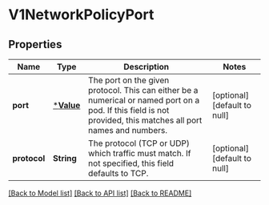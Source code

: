 # V1NetworkPolicyPort

## Properties
Name | Type | Description | Notes
------------ | ------------- | ------------- | -------------
**port** | [***Value**](Value.md) | The port on the given protocol. This can either be a numerical or named port on a pod. If this field is not provided, this matches all port names and numbers. | [optional] [default to null]
**protocol** | **String** | The protocol (TCP or UDP) which traffic must match. If not specified, this field defaults to TCP. | [optional] [default to null]

[[Back to Model list]](../README.md#documentation-for-models) [[Back to API list]](../README.md#documentation-for-api-endpoints) [[Back to README]](../README.md)


